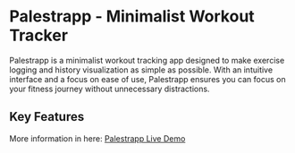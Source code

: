 # Palestrapp - Minimalist Workout Tracker

Palestrapp is a minimalist workout tracking app designed to make exercise logging and history visualization as simple as possible. With an intuitive interface and a focus on ease of use, Palestrapp ensures you can focus on your fitness journey without unnecessary distractions.

## Key Features

More information in here: [Palestrapp Live Demo](https://ignasinou.github.io/appGym/)